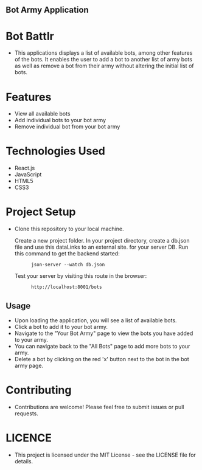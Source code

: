 ## Bot Army Application

# Bot Battlr

- This applications displays a list of available bots, among other features of the bots. It enables the user to add a bot to another list of army bots as well as remove a bot from their army without altering the initial list of bots.

# Features

- View all available bots
- Add individual bots to your bot army
- Remove individual bot from your bot army

# Technologies Used

- React.js
- JavaScript
- HTML5
- CSS3

# Project Setup

- Clone this repository to your local machine.

    Create a new project folder.
    In your project directory, create a db.json file and use this dataLinks to an external site. for your server DB.
    Run this command to get the backend started:
            
            json-server --watch db.json

    Test your server by visiting this route in the browser:
            
            http://localhost:8001/bots

## Usage 

- Upon loading the application, you will see a list of available bots.
- Click a bot to add it to your bot army.
- Navigate to the "Your Bot Army" page to view the bots you have added to your army.
- You can navigate back to the "All Bots" page to add more bots to your army.
- Delete a bot by clicking on the red 'x' button next to the bot in the bot army page.

# Contributing

- Contributions are welcome! Please feel free to submit issues or pull requests.

# LICENCE

- This project is licensed under the MIT License - see the LICENSE file for details.
